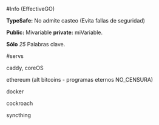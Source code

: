 #Info (EffectiveGO)

**TypeSafe:** No admite casteo (Evita fallas de seguridad)

**Public:** Mivariable **private:** miVariable.

**Sólo** *25* Palabras clave.



#servs

caddy, coreOS

ethereum (alt bitcoins - programas eternos NO_CENSURA)

docker

cockroach

syncthing

